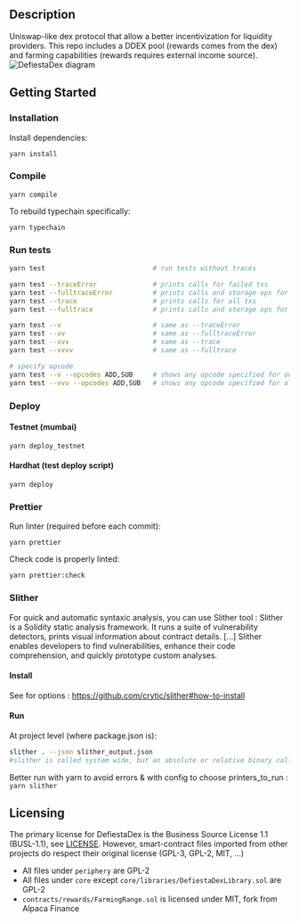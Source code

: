
## Description

Uniswap-like dex protocol that allow a better incentivization for liquidity providers.
This repo includes a DDEX pool (rewards comes from the dex) and farming capabilities (rewards requires external income source).
![DefiestaDex diagram](https://github.com/DeFiesta/DefiestaDex/assets/24890377/6e430fdf-0a02-4d77-be7a-6ff34d1a182d)



## Getting Started

### Installation

Install dependencies:

`yarn install`

### Compile

`yarn compile`

To rebuild typechain specifically:

`yarn typechain`

### Run tests

```bash
yarn test                           # run tests without traces

yarn test --traceError              # prints calls for failed txs
yarn test --fulltraceError          # prints calls and storage ops for failed txs
yarn test --trace                   # prints calls for all txs
yarn test --fulltrace               # prints calls and storage ops for all txs

yarn test --v                       # same as --traceError
yarn test --vv                      # same as --fulltraceError
yarn test --vvv                     # same as --trace
yarn test --vvvv                    # same as --fulltrace

# specify opcode
yarn test --v --opcodes ADD,SUB     # shows any opcode specified for only failed txs
yarn test --vvv --opcodes ADD,SUB   # shows any opcode specified for all txs
```

### Deploy

#### Testnet (mumbai)

`yarn deploy_testnet`

#### Hardhat (test deploy script)

`yarn deploy`

### Prettier

Run linter (required before each commit):

`yarn prettier`

Check code is properly linted:

`yarn prettier:check`

### Slither

For quick and automatic syntaxic analysis, you can use Slither tool :
Slither is a Solidity static analysis framework. It runs a suite of vulnerability detectors, prints visual information about contract details. [...] Slither enables developers to find vulnerabilities, enhance their code comprehension, and quickly prototype custom analyses.

#### Install

See for options :
https://github.com/crytic/slither#how-to-install

#### Run

At project level (where package.json is):

```sh
slither . --json slither_output.json
#slither is called system wide, but an absolute or relative binary call can also be used
```

Better run with yarn to avoid errors & with config to choose printers_to_run :
`yarn slither`

## Licensing

The primary license for DefiestaDex is the Business Source License 1.1 (BUSL-1.1), see [LICENSE](LICENSE). However, smart-contract files imported from other projects do respect their original license (GPL-3, GPL-2, MIT, ...)

- All files under `periphery` are GPL-2
- All files under `core` except `core/libraries/DefiestaDexLibrary.sol` are GPL-2
- `contracts/rewards/FarmingRange.sol` is licensed under MIT, fork from Alpaca Finance
